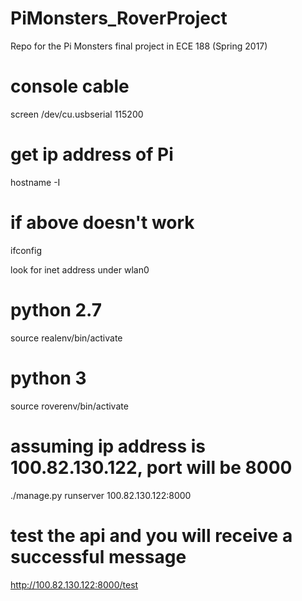 # PiMonsters_RoverProject
Repo for the Pi Monsters final project in ECE 188 (Spring 2017)

# console cable
screen /dev/cu.usbserial 115200

# get ip address of Pi
hostname -I

# if above doesn't work
ifconfig

look for inet address under wlan0 

# python 2.7
source realenv/bin/activate

# python 3
source roverenv/bin/activate

# assuming ip address is 100.82.130.122, port will be 8000
./manage.py runserver 100.82.130.122:8000

# test the api and you will receive a successful message
http://100.82.130.122:8000/test